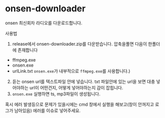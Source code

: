 # onsen-downloader

onsen 최신회차 라디오를 다운로드합니다.

사용법
1. release에서  onsen-downloader.zip를 다운받습니다.  압축을풀면 다음이 한폴더에 존재합니다
  - ffmpeg.exe
  - onsen.exe
  - urlLink.txt
  `onsen.exe`가 내부적으로 `ffmpeg.exe`를 사용합니다.)

2. 듣는 onsen url를 텍스트파일 안에 넣습니다. txt 파일안에 있는 url을 보면 대충 넣어야하는 url이 어떤건지, 어떻게 넣어야하는지 감이 잡힙니다.
3. `onsen.exe` 실행하면 ts, mp3파일이 생성됩니다. 

혹시 에러 발생등으로 문제가 있을시에는 cmd 창에서 실행을 해보고(창이 안꺼지고 로그가 남아있음) 에러를 이슈로 넣어주세요.



